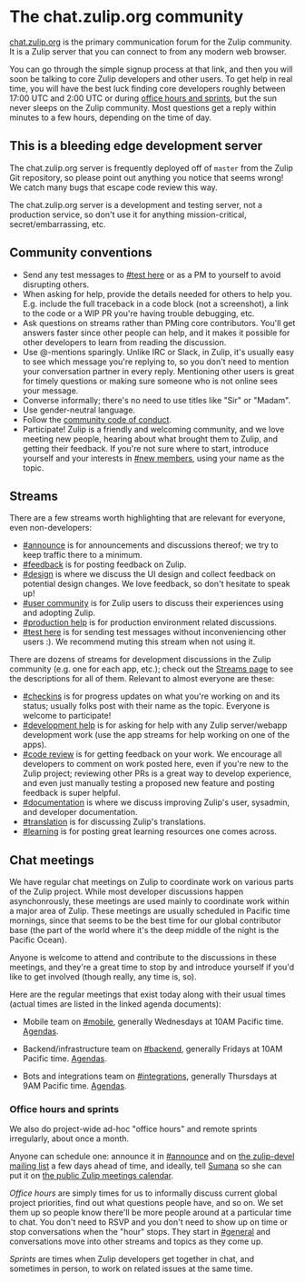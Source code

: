 # The chat.zulip.org community

[chat.zulip.org](https://chat.zulip.org/) is the primary communication
forum for the Zulip community.  It is a Zulip server that you can
connect to from any modern web browser.

You can go through the simple signup process at that link, and then
you will soon be talking to core Zulip developers and other users.  To
get help in real time, you will have the best luck finding core
developers roughly between 17:00 UTC and 2:00 UTC or during [office
hours and sprints](#office-hours-and-sprints), but the sun never
sleeps on the Zulip community.  Most questions get a reply within
minutes to a few hours, depending on the time of day.

## This is a bleeding edge development server

The chat.zulip.org server is frequently deployed off of `master` from
the Zulip Git repository, so please point out anything you notice that
seems wrong!  We catch many bugs that escape code review this way.

The chat.zulip.org server is a development and testing server, not a
production service, so don't use it for anything mission-critical,
secret/embarrassing, etc.

## Community conventions

* Send any test messages to
  [#test here](https://chat.zulip.org/#narrow/stream/test.20here) or
  as a PM to yourself to avoid disrupting others.
* When asking for help, provide the details needed for others to help
  you.  E.g. include the full traceback in a code block (not a
  screenshot), a link to the code or a WIP PR you're having trouble
  debugging, etc.
* Ask questions on streams rather than PMing core contributors.
  You'll get answers faster since other people can help, and it makes
  it possible for other developers to learn from reading the discussion.
* Use @-mentions sparingly.  Unlike IRC or Slack, in Zulip, it's
  usually easy to see which message you're replying to, so you don't
  need to mention your conversation partner in every reply.
  Mentioning other users is great for timely questions or making sure
  someone who is not online sees your message.
* Converse informally; there's no need to use titles like "Sir" or "Madam".
* Use gender-neutral language.
* Follow the [community code of conduct](code-of-conduct.html).
* Participate!  Zulip is a friendly and welcoming community, and we
  love meeting new people, hearing about what brought them to Zulip,
  and getting their feedback.  If you're not sure where to start,
  introduce yourself and your interests in
  [#new members](https://chat.zulip.org/#narrow/stream/new.20members),
  using your name as the topic.

## Streams

There are a few streams worth highlighting that are relevant for
everyone, even non-developers:

* [#announce](https://chat.zulip.org/#narrow/stream/announce) is for
  announcements and discussions thereof; we try to keep traffic there
  to a minimum.
* [#feedback](https://chat.zulip.org/#narrow/stream/feedback) is for
  posting feedback on Zulip.
* [#design](https://chat.zulip.org/#narrow/stream/design) is where we
  discuss the UI design and collect feedback on potential design
  changes.  We love feedback, so don't hesitate to speak up!
* [#user community](https://chat.zulip.org/#narrow/stream/user.20community) is
  for Zulip users to discuss their experiences using and adopting Zulip.
* [#production help](https://chat.zulip.org/#narrow/stream/production.20help)
  is for production environment related discussions.
* [#test here](https://chat.zulip.org/#narrow/stream/test.20here) is
  for sending test messages without inconveniencing other users :).
  We recommend muting this stream when not using it.

There are dozens of streams for development discussions in the Zulip
community (e.g. one for each app, etc.); check out the
[Streams page](https://chat.zulip.org/#streams/all) to see the
descriptions for all of them.  Relevant to almost everyone are these:

* [#checkins](https://chat.zulip.org/#narrow/stream/checkins) is for
  progress updates on what you're working on and its status; usually
  folks post with their name as the topic.  Everyone is welcome to
  participate!
* [#development help](https://chat.zulip.org/#narrow/stream/development.20help)
  is for asking for help with any Zulip server/webapp development work
  (use the app streams for help working on one of the apps).
* [#code review](https://chat.zulip.org/#narrow/stream/code.20review)
  is for getting feedback on your work.  We encourage all developers
  to comment on work posted here, even if you're new to the Zulip
  project; reviewing other PRs is a great way to develop experience,
  and even just manually testing a proposed new feature and posting
  feedback is super helpful.
* [#documentation](https://chat.zulip.org/#narrow/stream/documentation)
  is where we discuss improving Zulip's user, sysadmin, and developer
  documentation.
* [#translation](https://chat.zulip.org/#narrow/stream/translation) is
  for discussing Zulip's translations.
* [#learning](https://chat.zulip.org/#narrow/stream/learning) is for
  posting great learning resources one comes across.

## Chat meetings

We have regular chat meetings on Zulip to coordinate work on various
parts of the Zulip project.  While most developer discussions happen
asynchonrously, these meetings are used mainly to coordinate work
within a major area of Zulip.  These meetings are usually scheduled in
Pacific time mornings, since that seems to be the best time for our
global contributor base (the part of the world where it's the deep
middle of the night is the Pacific Ocean).

Anyone is welcome to attend and contribute to the discussions in these
meetings, and they're a great time to stop by and introduce yourself
if you'd like to get involved (though really, any time is, so).

Here are the regular meetings that exist today along with their usual
times (actual times are listed in the linked agenda documents):

* Mobile team on
[#mobile](https://chat.zulip.org/#narrow/stream/mobile), generally
Wednesdays at 10AM Pacific time.  [Agendas][mobile-agendas].

* Backend/infrastructure team on
[#backend](https://chat.zulip.org/#narrow/stream/backend), generally
Fridays at 10AM Pacific time.  [Agendas][infra-agendas].

* Bots and integrations team on
[#integrations](https://chat.zulip.org/#narrow/stream/integrations),
generally Thursdays at 9AM Pacific time.  [Agendas][bots-agendas].

[mobile-agendas]: https://paper.dropbox.com/doc/Zulip-mobile-agendas-nVdb9I7SDiom9hY8Zw8Ge
[infra-agendas]: https://paper.dropbox.com/doc/Zulip-infrastructure-team-agendas-kGyCvF2u2kLcZ1Hzyd9iD
[bots-agendas]: https://paper.dropbox.com/doc/Zulip-bots-and-integrations-agendas-3MR8NAL3fg4tIEpfb5jyx

### Office hours and sprints

We also do project-wide ad-hoc "office hours" and remote sprints
irregularly, about once a month.

Anyone can schedule one: announce it in
[#announce](https://chat.zulip.org/#narrow/stream/announce) and on
[the zulip-devel mailing list](https://groups.google.com/forum/#!forum/zulip-devel)
a few days ahead of time, and ideally, tell
[Sumana](https://chat.zulip.org/#narrow/sender/18-sh) so she can put
it on [the public Zulip meetings calendar][meetings-calendar].

*Office hours* are simply times for us to informally discuss current
global project priorities, find out what questions people have, and so
on. We set them up so people know there'll be more people around at a
particular time to chat. You don't need to RSVP and you don't need to
show up on time or stop conversations when the "hour" stops. They
start in [#general](https://chat.zulip.org/#narrow/stream/general) and
conversations move into other streams and topics as they come up.

*Sprints* are times when Zulip developers get together in chat, and
sometimes in person, to work on related issues at the same time.

[meetings-calendar]: https://calendar.google.com/calendar/embed?src=ktiduof4eoh47lmgcl2qunnc0o@group.calendar.google.com
